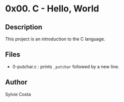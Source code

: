 # 0x00. C - Hello, World

## Description
This project is an introduction to the C language.

## Files
- 0-putchar.c : prints `_putchar` followed by a new line.

## Author
Sylvie Costa

